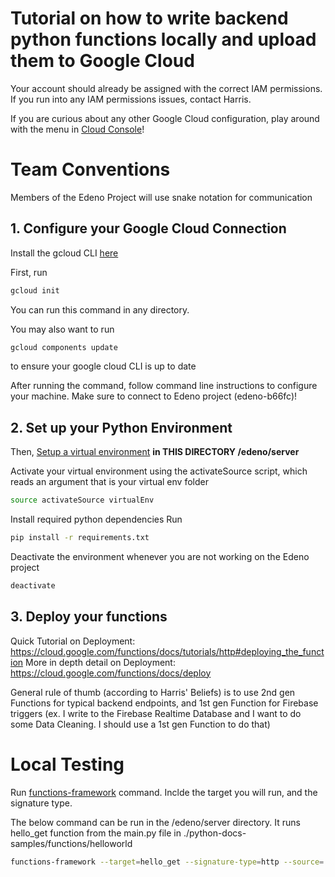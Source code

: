 # Tutorial on how to write backend python functions locally and upload them to Google Cloud

Your account should already be assigned with the correct IAM permissions. If you run into any IAM permissions
issues, contact Harris.

If you are curious about any other Google Cloud configuration, play around with the menu 
in [Cloud Console](https://console.cloud.google.com/)!

# Team Conventions
Members of the Edeno Project will use snake notation for communication

## 1. Configure your Google Cloud Connection
Install the gcloud CLI [here](https://cloud.google.com/sdk/docs/install)

First, run
```bash
gcloud init
```
You can run this command in any directory.

You may also want to run
```bash
gcloud components update
```
to ensure your google cloud CLI is up to date

After running the command, follow command line instructions to configure your machine.
Make sure to connect to Edeno project (edeno-b66fc)!

## 2. Set up your Python Environment
Then, [Setup a virtual environment](https://docs.python.org/3/tutorial/venv.html) **in THIS DIRECTORY /edeno/server**

Activate your virtual environment using the activateSource script, which reads an argument that is your virtual env folder
```bash
source activateSource virtualEnv
```

Install required python dependencies
Run 
```bash
pip install -r requirements.txt
```

Deactivate the environment whenever you are not working on the Edeno project
```bash
deactivate
```

## 3. Deploy your functions
Quick Tutorial on Deployment: https://cloud.google.com/functions/docs/tutorials/http#deploying_the_function
More in depth detail on Deployment: https://cloud.google.com/functions/docs/deploy

General rule of thumb (according to Harris' Beliefs) is to use 2nd gen Functions for typical backend endpoints, 
and 1st gen Function for Firebase triggers (ex. I write to the Firebase Realtime Database and I want to 
do some Data Cleaning. I should use a 1st gen Function to do that)


# Local Testing

Run [functions-framework](https://cloud.google.com/functions/docs/running/function-frameworks) command. Inclde the target you will run, and the signature type.

The below command can be run in the /edeno/server directory. It runs hello_get function from the main.py file in ./python-docs-samples/functions/helloworld
```bash
functions-framework --target=hello_get --signature-type=http --source=./helloworld/main.py
```
